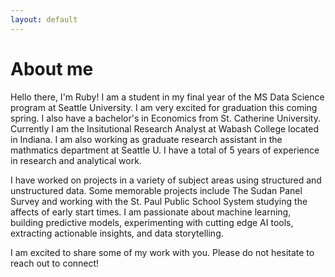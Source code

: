 ```yaml
---
layout: default
---
```


# About me 

Hello there, I'm Ruby! I am a student in my final year of the MS Data Science program at Seattle University. I am very excited for graduation this coming spring. I also have a bachelor's in Economics from St. Catherine University. Currently I am the Insitutional Research Analyst at Wabash College located in Indiana. I am also working as graduate research assistant in the mathmatics department at Seattle U. I have a total of 5 years of experience in research and analytical work. 

I have worked on projects in a variety of subject areas using structured and unstructured data. Some memorable projects include The Sudan Panel Survey and working with the St. Paul Public School System studying the affects of early start times. I am passionate about machine learning, building predictive models, experimenting with cutting edge AI tools, extracting actionable insights, and data storytelling.  

I am excited to share some of my work with you. Please do not hesitate to reach out to connect! 



